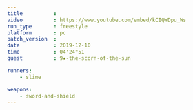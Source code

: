 ```yaml
---
title          :
video          : https://www.youtube.com/embed/kCIQWDpu_Ws
run_type       : freestyle
platform       : pc
patch_version  : 
date           : 2019-12-10
time           : 04'24"51
quest          : 9★-the-scorn-of-the-sun

runners:
    - slime

weapons:
    - sword-and-shield
---
```

